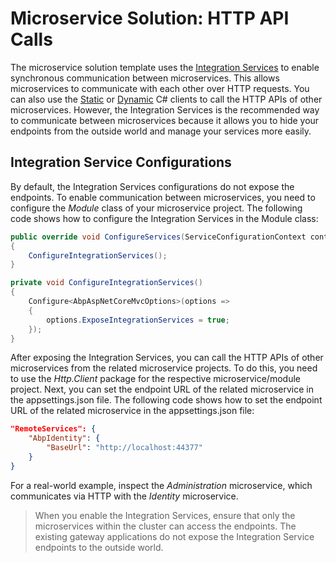 # Microservice Solution: HTTP API Calls

The microservice solution template uses the [Integration Services](../../framework/api-development/integration-services.md) to enable synchronous communication between microservices. This allows microservices to communicate with each other over HTTP requests. You can also use the [Static](../../framework/api-development/static-csharp-clients.md) or [Dynamic](../../framework/api-development/dynamic-csharp-clients.md) C# clients to call the HTTP APIs of other microservices. However, the Integration Services is the recommended way to communicate between microservices because it allows you to hide your endpoints from the outside world and manage your services more easily.

## Integration Service Configurations

By default, the Integration Services configurations do not expose the endpoints. To enable communication between microservices, you need to configure the *Module* class of your microservice project. The following code shows how to configure the Integration Services in the Module class:

```csharp
public override void ConfigureServices(ServiceConfigurationContext context)
{
    ConfigureIntegrationServices();
}

private void ConfigureIntegrationServices()
{
    Configure<AbpAspNetCoreMvcOptions>(options =>
    {
        options.ExposeIntegrationServices = true;
    });
}
```

After exposing the Integration Services, you can call the HTTP APIs of other microservices from the related microservice projects. To do this, you need to use the *Http.Client* package for the respective microservice/module project. Next, you can set the endpoint URL of the related microservice in the appsettings.json file. The following code shows how to set the endpoint URL of the related microservice in the appsettings.json file:

```json
"RemoteServices": {
    "AbpIdentity": {
        "BaseUrl": "http://localhost:44377"
    }
}
```

For a real-world example, inspect the *Administration* microservice, which communicates via HTTP with the *Identity* microservice.

> When you enable the Integration Services, ensure that only the microservices within the cluster can access the endpoints. The existing gateway applications do not expose the Integration Service endpoints to the outside world.